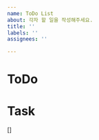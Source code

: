 ```yaml
---
name: ToDo List
about: 각자 할 일을 작성해주세요.
title: ''
labels: ''
assignees: ''

---
```


# ToDo

# Task
[]
